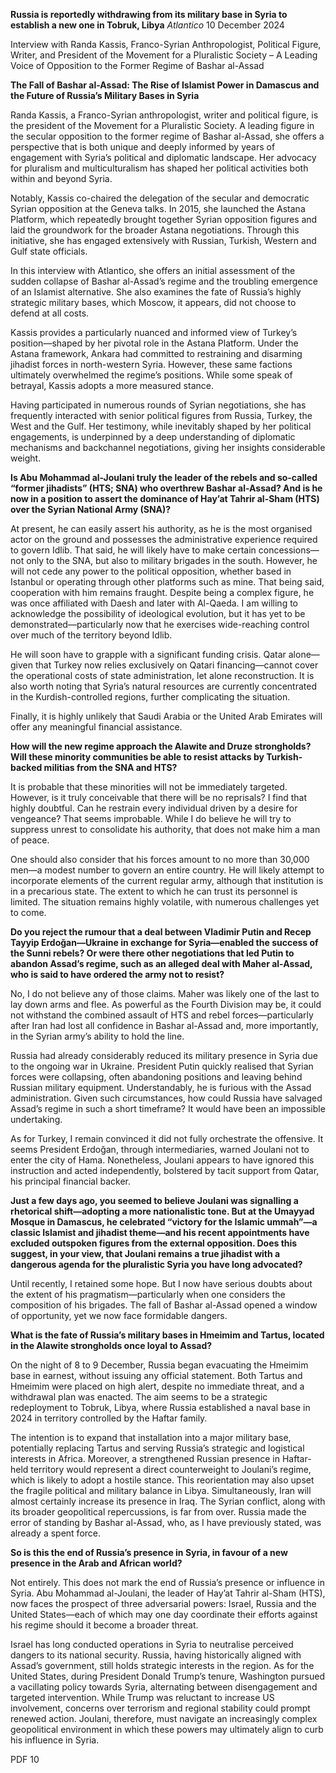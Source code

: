 **Russia is reportedly withdrawing from its military base in Syria to establish a new one in Tobruk, Libya** _Atlantico_ 10 December 2024

Interview with Randa Kassis, Franco-Syrian Anthropologist, Political Figure, Writer, and President of the Movement for a Pluralistic Society – A Leading Voice of Opposition to the Former Regime of Bashar al-Assad

**The Fall of Bashar al-Assad: The Rise of Islamist Power in Damascus and the Future of Russia’s Military Bases in Syria**

Randa Kassis, a Franco-Syrian anthropologist, writer and political figure, is the president of the Movement for a Pluralistic Society. A leading figure in the secular opposition to the former regime of Bashar al-Assad, she offers a perspective that is both unique and deeply informed by years of engagement with Syria’s political and diplomatic landscape. Her advocacy for pluralism and multiculturalism has shaped her political activities both within and beyond Syria.

Notably, Kassis co-chaired the delegation of the secular and democratic Syrian opposition at the Geneva talks. In 2015, she launched the Astana Platform, which repeatedly brought together Syrian opposition figures and laid the groundwork for the broader Astana negotiations. Through this initiative, she has engaged extensively with Russian, Turkish, Western and Gulf state officials.

In this interview with Atlantico, she offers an initial assessment of the sudden collapse of Bashar al-Assad’s regime and the troubling emergence of an Islamist alternative. She also examines the fate of Russia’s highly strategic military bases, which Moscow, it appears, did not choose to defend at all costs.

Kassis provides a particularly nuanced and informed view of Turkey’s position—shaped by her pivotal role in the Astana Platform. Under the Astana framework, Ankara had committed to restraining and disarming jihadist forces in north-western Syria. However, these same factions ultimately overwhelmed the regime’s positions. While some speak of betrayal, Kassis adopts a more measured stance.

Having participated in numerous rounds of Syrian negotiations, she has frequently interacted with senior political figures from Russia, Turkey, the West and the Gulf. Her testimony, while inevitably shaped by her political engagements, is underpinned by a deep understanding of diplomatic mechanisms and backchannel negotiations, giving her insights considerable weight.

**Is Abu Mohammad al-Joulani truly the leader of the rebels and so-called “former jihadists” (HTS; SNA) who overthrew Bashar al-Assad? And is he now in a position to assert the dominance of Hay’at Tahrir al-Sham (HTS) over the Syrian National Army (SNA)?**

At present, he can easily assert his authority, as he is the most organised actor on the ground and possesses the administrative experience required to govern Idlib. That said, he will likely have to make certain concessions—not only to the SNA, but also to military brigades in the south. However, he will not cede any power to the political opposition, whether based in Istanbul or operating through other platforms such as mine. That being said, cooperation with him remains fraught. Despite being a complex figure, he was once affiliated with Daesh and later with Al-Qaeda. I am willing to acknowledge the possibility of ideological evolution, but it has yet to be demonstrated—particularly now that he exercises wide-reaching control over much of the territory beyond Idlib.

He will soon have to grapple with a significant funding crisis. Qatar alone—given that Turkey now relies exclusively on Qatari financing—cannot cover the operational costs of state administration, let alone reconstruction. It is also worth noting that Syria’s natural resources are currently concentrated in the Kurdish-controlled regions, further complicating the situation.

Finally, it is highly unlikely that Saudi Arabia or the United Arab Emirates will offer any meaningful financial assistance.

**How will the new regime approach the Alawite and Druze strongholds? Will these minority communities be able to resist attacks by Turkish-backed militias from the SNA and HTS?**

It is probable that these minorities will not be immediately targeted. However, is it truly conceivable that there will be no reprisals? I find that highly doubtful. Can he restrain every individual driven by a desire for vengeance? That seems improbable. While I do believe he will try to suppress unrest to consolidate his authority, that does not make him a man of peace.

One should also consider that his forces amount to no more than 30,000 men—a modest number to govern an entire country. He will likely attempt to incorporate elements of the current regular army, although that institution is in a precarious state. The extent to which he can trust its personnel is limited. The situation remains highly volatile, with numerous challenges yet to come.

**Do you reject the rumour that a deal between Vladimir Putin and Recep Tayyip Erdoğan—Ukraine in exchange for Syria—enabled the success of the Sunni rebels? Or were there other negotiations that led Putin to abandon Assad’s regime, such as an alleged deal with Maher al-Assad, who is said to have ordered the army not to resist?**

No, I do not believe any of those claims. Maher was likely one of the last to lay down arms and flee. As powerful as the Fourth Division may be, it could not withstand the combined assault of HTS and rebel forces—particularly after Iran had lost all confidence in Bashar al-Assad and, more importantly, in the Syrian army’s ability to hold the line.

Russia had already considerably reduced its military presence in Syria due to the ongoing war in Ukraine. President Putin quickly realised that Syrian forces were collapsing, often abandoning positions and leaving behind Russian military equipment. Understandably, he is furious with the Assad administration. Given such circumstances, how could Russia have salvaged Assad’s regime in such a short timeframe? It would have been an impossible undertaking.

As for Turkey, I remain convinced it did not fully orchestrate the offensive. It seems President Erdoğan, through intermediaries, warned Joulani not to enter the city of Hama. Nonetheless, Joulani appears to have ignored this instruction and acted independently, bolstered by tacit support from Qatar, his principal financial backer.

**Just a few days ago, you seemed to believe Joulani was signalling a rhetorical shift—adopting a more nationalistic tone. But at the Umayyad Mosque in Damascus, he celebrated “victory for the Islamic ummah”—a classic Islamist and jihadist theme—and his recent appointments have excluded outspoken figures from the external opposition. Does this suggest, in your view, that Joulani remains a true jihadist with a dangerous agenda for the pluralistic Syria you have long advocated?**

Until recently, I retained some hope. But I now have serious doubts about the extent of his pragmatism—particularly when one considers the composition of his brigades. The fall of Bashar al-Assad opened a window of opportunity, yet we now face formidable dangers.

**What is the fate of Russia’s military bases in Hmeimim and Tartus, located in the Alawite strongholds once loyal to Assad?**

On the night of 8 to 9 December, Russia began evacuating the Hmeimim base in earnest, without issuing any official statement. Both Tartus and Hmeimim were placed on high alert, despite no immediate threat, and a withdrawal plan was enacted. The aim seems to be a strategic redeployment to Tobruk, Libya, where Russia established a naval base in 2024 in territory controlled by the Haftar family.

The intention is to expand that installation into a major military base, potentially replacing Tartus and serving Russia’s strategic and logistical interests in Africa. Moreover, a strengthened Russian presence in Haftar-held territory would represent a direct counterweight to Joulani’s regime, which is likely to adopt a hostile stance. This reorientation may also upset the fragile political and military balance in Libya. Simultaneously, Iran will almost certainly increase its presence in Iraq. The Syrian conflict, along with its broader geopolitical repercussions, is far from over. Russia made the error of standing by Bashar al-Assad, who, as I have previously stated, was already a spent force.

**So is this the end of Russia’s presence in Syria, in favour of a new presence in the Arab and African world?**

Not entirely. This does not mark the end of Russia’s presence or influence in Syria. Abu Mohammad al-Joulani, the leader of Hay’at Tahrir al-Sham (HTS), now faces the prospect of three adversarial powers: Israel, Russia and the United States—each of which may one day coordinate their efforts against his regime should it become a broader threat.

Israel has long conducted operations in Syria to neutralise perceived dangers to its national security. Russia, having historically aligned with Assad’s government, still holds strategic interests in the region. As for the United States, during President Donald Trump’s tenure, Washington pursued a vacillating policy towards Syria, alternating between disengagement and targeted intervention. While Trump was reluctant to increase US involvement, concerns over terrorism and regional stability could prompt renewed action. Joulani, therefore, must navigate an increasingly complex geopolitical environment in which these powers may ultimately align to curb his influence in Syria.

PDF 10